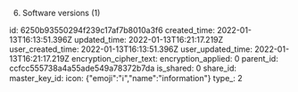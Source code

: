 6. Software versions (1)

id: 6250b93550294f239c17af7b8010a3f6
created_time: 2022-01-13T16:13:51.396Z
updated_time: 2022-01-13T16:21:17.219Z
user_created_time: 2022-01-13T16:13:51.396Z
user_updated_time: 2022-01-13T16:21:17.219Z
encryption_cipher_text: 
encryption_applied: 0
parent_id: ccfcc555738a4a55ade549a78372b7da
is_shared: 0
share_id: 
master_key_id: 
icon: {"emoji":"ℹ️","name":"information"}
type_: 2